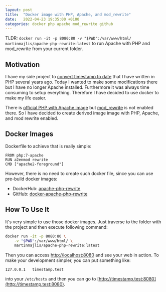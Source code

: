 ```yaml
---
layout: post
title:  "Docker image with PHP, Apache, and mod_rewrite"
date:   2022-04-23 19:35:00 +0100
categories: docker php apache mod_rewrite github
---
```


TLDR: `docker run -it -p 8080:80 -v "$PWD":/var/www/html/ martinmajlis/apache-php-rewrite:latest` to run Apache with PHP and mod_rewrite from your current folder.

## Motivation

I have my side project to [convert timestamp to date](https://timestamp.online) that I have written in PHP several years ago. Today I wanted to make some modifications there but I have no longer Apache installed. Furthermore it was always time consuming to setup everything. Therefore I have decided to use docker to make my life easier.

There is [official PHP with Apache image](https://hub.docker.com/_/php) but [mod_rewrite](https://httpd.apache.org/docs/current/mod/mod_rewrite.html) is not enabled there. So I have decided to create derived image image with PHP, Apache, and mod rewrite enabled.

## Docker Images

Dockerfile to achieve that is really simple:

```docker
FROM php:7-apache
RUN a2enmod rewrite
CMD ["apache2-foreground"]
```

However, there is no need to create such docker file, since you can use pre-build docker images:

* DockerHub: [apache-php-rewrite](https://hub.docker.com/repository/docker/martinmajlis/apache-php-rewrite)
* GitHub: [docker-apache-php-rewrite](https://github.com/martin-majlis/docker-apache-php-rewrite/pkgs/container/docker-apache-php-rewrite)

## How To Use It

It's very simple to use those docker images. Just traverse to the folder with the project and then execute following command:

```bash
docker run -it -p 8080:80 \
	-v "$PWD":/var/www/html/ \
	martinmajlis/apache-php-rewrite:latest
```

Then you can access [http://localhost:8080](http://localhost:8080) and see your web in action. To make your development simpler, you can put something like:
```
127.0.0.1	timestamp.test
```
into your `/etc/hosts` and then you can go to [http://timestamp.test:8080](http://timestamp.test:8080).
